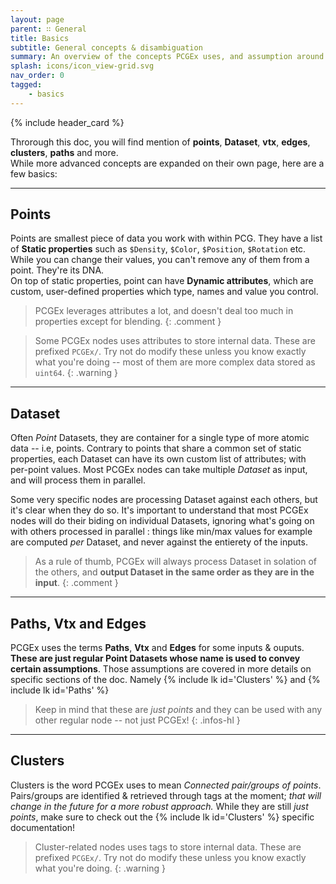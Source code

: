 ```yaml
---
layout: page
parent: ∷ General
title: Basics
subtitle: General concepts & disambiguation
summary: An overview of the concepts PCGEx uses, and assumption around the meaning of certain keywords.
splash: icons/icon_view-grid.svg
nav_order: 0
tagged:
    - basics
---
```


{% include header_card %}

Throrough this doc, you will find mention of **points**, **Dataset**, **vtx**, **edges**, **clusters**, **paths** and more.  
While more advanced concepts are expanded on their own page, here are a few basics:

---
## Points
Points are smallest piece of data you work with within PCG. They have a list of **Static properties** such as `$Density`, `$Color`, `$Position`, `$Rotation` etc. While you can change their values, you can't remove any of them from a point. They're its DNA.  
On top of static properties, point can have **Dynamic attributes**, which are custom, user-defined properties which type, names and value you control.  

> PCGEx leverages attributes a lot, and doesn't deal too much in properties except for blending.
{: .comment }  

> Some PCGEx nodes uses attributes to store internal data. These are prefixed `PCGEx/`. Try not do modify these unless you know exactly what you're doing -- most of them are more complex data stored as `uint64`.
{: .warning }

---
## Dataset
Often *Point* Datasets, they are container for a single type of more atomic data -- i.e, points.  Contrary to points that share a common set of static properties, each Dataset can have its own custom list of attributes; with per-point values. Most PCGEx nodes can take multiple *Dataset* as input, and will process them in parallel.  

Some very specific nodes are processing Dataset against each others, but it's clear when they do so. It's important to understand that most PCGEx nodes will do their biding on individual Datasets, ignoring what's going on with others processed in parallel : things like min/max values for example are computed *per* Dataset, and never against the entierety of the inputs.

> As a rule of thumb, PCGEx will always process Dataset in solation of the others, and **output Dataset in the same order as they are in the input**.
{: .comment }

---
## Paths, Vtx and Edges
PCGEx uses the terms **Paths**, **Vtx** and **Edges** for some inputs & ouputs. **These are just regular Point Datasets whose name is used to convey certain assumptions**. Those assumptions are covered in more details on specific sections of the doc. Namely {% include lk id='Clusters' %} and {% include lk id='Paths' %}

> Keep in mind that these are *just points* and they can be used with any other regular node -- not just PCGEx!
{: .infos-hl }

---
## Clusters
Clusters is the word PCGEx uses to mean *Connected pair/groups of points*. Pairs/groups are identified & retrieved through tags at the moment; *that will change in the future for a more robust approach.*  While they are still *just points*, make sure to check out the {% include lk id='Clusters' %} specific documentation!
> Cluster-related nodes uses tags to store internal data. These are prefixed `PCGEx/`. Try not do modify these unless you know exactly what you're doing.
{: .warning }


